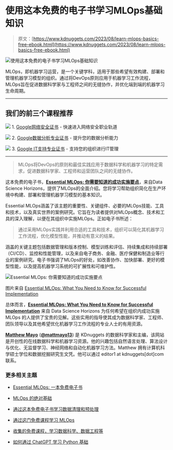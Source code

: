 # 使用这本免费的电子书学习MLOps基础知识

> 原文：[https://www.kdnuggets.com/2023/08/learn-mlops-basics-free-ebook.html](https://www.kdnuggets.com/2023/08/learn-mlops-basics-free-ebook.html)

![使用这本免费的电子书学习MLOps基础知识](../Images/1f2cfc8ae034f9ae44776cd0e9fd5ea1.png)

MLOps，即机器学习运营，是一个关键学科，适用于那些希望有效构建、部署和管理机器学习模型的组织。通过将DevOps原则应用于机器学习工作流程，MLOps旨在促进数据科学家与工程师之间的无缝协作，并优化端到端的机器学习生命周期。

* * *

## 我们的前三个课程推荐

![](../Images/0244c01ba9267c002ef39d4907e0b8fb.png) 1\. [Google网络安全证书](https://www.kdnuggets.com/google-cybersecurity) - 快速进入网络安全职业轨道

![](../Images/e225c49c3c91745821c8c0368bf04711.png) 2\. [Google数据分析专业证书](https://www.kdnuggets.com/google-data-analytics) - 提升您的数据分析能力

![](../Images/0244c01ba9267c002ef39d4907e0b8fb.png) 3\. [Google IT支持专业证书](https://www.kdnuggets.com/google-itsupport) - 支持您的组织进行IT管理

* * *

> MLOps将DevOps的原则和最佳实践应用于数据科学和机器学习的特定需求，促进数据科学家、工程师和运营团队之间的无缝协作。

这本免费的电子书，**[Essential MLOps: 你需要知道的成功实施要点](https://datasciencehorizons.com/ebook-essential-mlops-successful-implementation/)**，来自Data Science Horizons，提供了MLOps的全面介绍。您将学习帮助组织简化在生产环境中构建、部署和管理机器学习模型的基本知识。

Essential MLOps涵盖了该主题的重要性、关键组件、必要的MLOps技能、工具和技术，以及真实世界的案例研究。它旨在为读者提供对MLOps概念、技术和工具的深入理解，以便在其组织中实施MLOps。正如电子书所述：

> 通过采用MLOps实践并利用合适的工具和技术，组织可以简化其机器学习工作流程，优化模型性能，并推动有意义的结果。

涵盖的关键主题包括数据管理和版本控制、模型训练和评估、持续集成和持续部署（CI/CD）、监控和性能管理，以及来自电子商务、金融、医疗保健和制造业等行业的案例研究。电子书强调了MLOps的好处，如改善协作、加快部署、更好的模型性能，以及提高机器学习系统的可扩展性和可维护性。

![Essential MLOps: 你需要知道的成功实施要点](../Images/a19e3d531121ccb23c8d03dba28b9500.png)

图片来自 [Essential MLOps: What You Need to Know for Successful Implementation](https://datasciencehorizons.com/ebook-essential-mlops-successful-implementation/)

总体而言，**[Essential MLOps: What You Need to Know for Successful Implementation](https://datasciencehorizons.com/ebook-essential-mlops-successful-implementation/)** 来自 Data Science Horizons 为任何希望在组织内成功实施 MLOps 的人提供了宝贵的见解。这些实用的指导使其成为数据科学家、工程师、团队领导以及其他希望优化机器学习工作流程的专业人士的有用资源。

**[Matthew Mayo](https://www.linkedin.com/in/mattmayo13/)** ([**@mattmayo13**](https://twitter.com/mattmayo13)) 是 KDnuggets 的数据科学家和主编，该网站是开创性的在线数据科学和机器学习资源。他的兴趣包括自然语言处理、算法设计与优化、无监督学习、神经网络和自动化机器学习方法。Matthew 拥有计算机科学硕士学位和数据挖掘研究生文凭。他可以通过 editor1 at kdnuggets[dot]com 联系。

### 更多相关主题

+   [Essential MLOps: 一本免费电子书](https://www.kdnuggets.com/2023/06/essential-mlops-free-ebook.html)

+   [MLOps 的绝对基础](https://www.kdnuggets.com/2022/09/absolute-basics-mlops.html)

+   [通过这本免费电子书学习数据清理和预处理](https://www.kdnuggets.com/2023/08/learn-data-cleaning-preprocessing-data-science-free-ebook.html)

+   [通过这门免费课程学习 MLOps](https://www.kdnuggets.com/2022/06/learn-mlops-free-course.html)

+   [收集的免费课程，学习数据科学、数据工程等](https://www.kdnuggets.com/collection-of-free-courses-to-learn-data-science-data-engineering-machine-learning-mlops-and-llmops)

+   [如何通过 ChatGPT 学习 Python 基础](https://www.kdnuggets.com/how-to-learn-python-basics-with-chatgpt)
